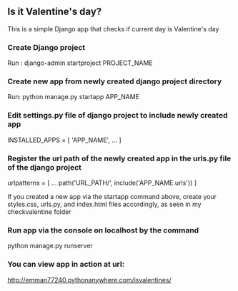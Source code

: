 ## Is it Valentine's day?
This is a simple Django app that checks if current day is Valentine's day

### Create Django project
Run : django-admin startproject PROJECT_NAME

### Create new app from newly created django project directory
Run: python manage.py startapp APP_NAME

### Edit settings.py file of django project to include newly created app
INSTALLED_APPS = [
    'APP_NAME',
    ...
]

### Register the url path of the newly created app in the urls.py file of the django project
urlpatterns = [
    ...
    path('URL_PATH/', include('APP_NAME.urls'))
]

If you created a new app via the startapp command above, create your styles.css, urls.py, and index.html files accordingly, as seen in my checkvalentine folder

### Run app via the console on localhost by the command
python manage.py runserver

### You can view app in action at url:

http://emman77240.pythonanywhere.com/isvalentines/
